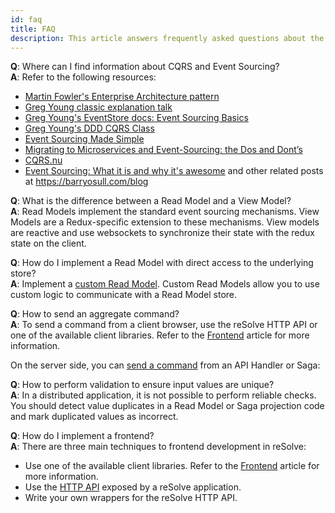 ```yaml
---
id: faq
title: FAQ
description: This article answers frequently asked questions about the reSolve framework.
---
```


**Q**: Where can I find information about CQRS and Event Sourcing?<br/>
**A**: Refer to the following resources:

- [Martin Fowler's Enterprise Architecture pattern](https://martinfowler.com/eaaDev/EventSourcing.html)
- [Greg Young classic explanation talk](https://www.youtube.com/watch?v=8JKjvY4etTY)
- [Greg Young's EventStore docs: Event Sourcing Basics](https://eventstore.org/docs/event-sourcing-basics/index.html)
- [Greg Young's DDD CQRS Class](https://www.youtube.com/watch?v=whCk1Q87_ZI)
- [Event Sourcing Made Simple](https://kickstarter.engineering/event-sourcing-made-simple-4a2625113224)
- [Migrating to Microservices and Event-Sourcing: the Dos and Dont’s](https://hackernoon.com/migrating-to-microservices-and-event-sourcing-the-dos-and-donts-195153c7487d)
- [CQRS.nu](http://www.cqrs.nu)
- [Event Sourcing: What it is and why it's awesome](https://barryosull.com/blog/event-sourcing-what-it-is-and-why-it-s-awesome) and other related posts at https://barryosull.com/blog

**Q**: What is the difference between a Read Model and a View Model?<br/>
**A**: Read Models implement the standard event sourcing mechanisms.
View Models are a Redux-specific extension to these mechanisms. View models are reactive and use websockets to synchronize their state with the redux state on the client.

**Q**: How do I implement a Read Model with direct access to the underlying store?<br/>
**A**: Implement a [custom Read Model](read-side.md#custom-read-models). Custom Read Models allow you to use custom logic to communicate with a Read Model store.

**Q**: How to send an aggregate command?<br/>
**A**: To send a command from a client browser, use the reSolve HTTP API or one of the available client libraries. Refer to the [Frontend](frontend.md) article for more information.

On the server side, you can [send a command](api/saga.md#executecommand) from an API Handler or Saga:

**Q**: How to perform validation to ensure input values are unique?<br/>
**A**: In a distributed application, it is not possible to perform reliable checks. You should detect value duplicates in a Read Model or Saga projection code and mark duplicated values as incorrect.

**Q**: How do I implement a frontend?<br/>
**A**: There are three main techniques to frontend development in reSolve:

- Use one of the available client libraries. Refer to the [Frontend](frontend.md) article for more information.
- Use the [HTTP API](frontend.md#http-api) exposed by a reSolve application.
- Write your own wrappers for the reSolve HTTP API.
